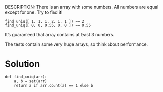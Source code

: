DESCRIPTION:
There is an array with some numbers. All numbers are equal except for one. Try to find it!
```
find_uniq([ 1, 1, 1, 2, 1, 1 ]) == 2
find_uniq([ 0, 0, 0.55, 0, 0 ]) == 0.55
```
It’s guaranteed that array contains at least 3 numbers.

The tests contain some very huge arrays, so think about performance.

# Solution

```
def find_uniq(arr):
    a, b = set(arr)
    return a if arr.count(a) == 1 else b
```

